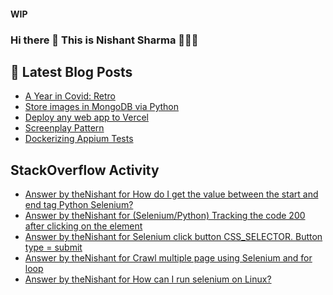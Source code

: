 #### WIP
### Hi there 👋  This is Nishant Sharma 🧑🏼‍🎤

## 📕 Latest Blog Posts
<!-- BLOG-POST-LIST:START -->
- [A Year in Covid: Retro](https://thenishant3.medium.com/a-year-in-covid-retro-632bf6cdf1c7?source=rss-97b0bdcd7e66------2)
- [Store images in MongoDB via Python](https://dev.to/thenishant/store-images-in-mongodb-via-python-2g73)
- [Deploy any web app to Vercel](https://dev.to/thenishant/deploy-any-web-app-to-vercel-1ka8)
- [Screenplay Pattern](https://medium.com/testvagrant/screenplay-pattern-3490c7f0c23c?source=rss-97b0bdcd7e66------2)
- [Dockerizing Appium Tests](https://medium.com/testvagrant/dockerizing-appium-tests-c9696809afec?source=rss-97b0bdcd7e66------2)
<!-- BLOG-POST-LIST:END -->


## StackOverflow Activity
<!-- STACKOVERFLOW:START -->
- [Answer by theNishant for How do I get the value between the start and end tag Python Selenium?](https://stackoverflow.com/questions/68457994/how-do-i-get-the-value-between-the-start-and-end-tag-python-selenium/68458182#68458182)
- [Answer by theNishant for (Selenium/Python) Tracking the code 200 after clicking on the element](https://stackoverflow.com/questions/68391732/selenium-python-tracking-the-code-200-after-clicking-on-the-element/68392504#68392504)
- [Answer by theNishant for Selenium click button CSS_SELECTOR. Button type = submit](https://stackoverflow.com/questions/68389319/selenium-click-button-css-selector-button-type-submit/68389382#68389382)
- [Answer by theNishant for Crawl multiple page using Selenium and for loop](https://stackoverflow.com/questions/68388081/crawl-multiple-page-using-selenium-and-for-loop/68388893#68388893)
- [Answer by theNishant for How can I run selenium on Linux?](https://stackoverflow.com/questions/68283578/how-can-i-run-selenium-on-linux/68283750#68283750)
<!-- STACKOVERFLOW:END -->
